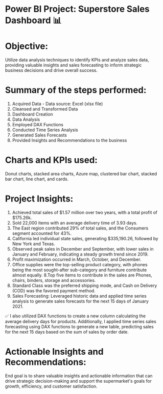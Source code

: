 # Power BI Project: Superstore Sales Dashboard 📊

# Objective:
Utilize data analysis techniques to identify KPIs and analyze sales data, providing valuable insights and sales forecasting to inform strategic business decisions and drive overall success.

# Summary of the steps performed:
1. Acquired Data - Data source: Excel (xlsx file) 
2. Cleansed and Transformed Data 
3. Dashboard Creation 
4. Data Analysis 
5. Employed DAX Functions 
6. Conducted Time Series Analysis 
7. Generated Sales Forecasts 
8. Provided Insights and Recommendations to the business 

# Charts and KPIs used:
Donut charts, stacked area charts, Azure map, clustered bar chart, stacked bar chart, line chart, and cards.

# Project Insights:
1. Achieved total sales of $1.57 million over two years, with a total profit of $175.26k.
2. Sold 22,000 items with an average delivery time of 3.93 days.
3. The East region contributed 29% of total sales, and the Consumers segment accounted for 43%.
4. California led individual state sales, generating $335,190.26, followed by New York and Texas.
5. Observed peak sales in December and September, with lower sales in January and February, indicating a steady growth trend since 2019.
6. Profit maximization occurred in March, October, and December.
7. Office supplies were the top-selling product category, with phones being the most sought-after sub-category and furniture contribute almost equally.
8.Top five items to contribute in the sales are Phones, chairs, binders, storage and accessories.
9. Standard Class was the preferred shipping mode, and Cash on Delivery (COD) was the favored payment method.
10. Sales Forecasting: Leveraged historic data and applied time series analysis to generate sales forecasts for the next 15 days of January 2021.

✅ I also utilized DAX functions to create a new column calculating the average delivery days for products. Additionally, I applied time series sales forecasting using DAX functions to generate a new table, predicting sales for the next 15 days based on the sum of sales by order date.

# Actionable Insights and Recommendations:
End goal is to share valuable insights and actionable information that can drive strategic decision-making and support the supermarket's goals for growth, efficiency, and customer satisfaction.
